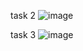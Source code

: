task 2
![image](https://user-images.githubusercontent.com/122611919/216583368-6bab294e-3c93-4e53-a9b0-1a1ff6bb4863.png)

task 3
![image](https://user-images.githubusercontent.com/122611919/216584824-a652f1bd-ed0e-427f-aef8-1fd99a962015.png)

